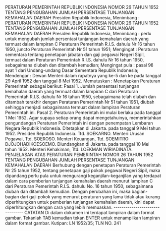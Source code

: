  PERATURAN PEMERINTAH REPUBLIK INDONESIA NOMOR 26 TAHUN 1952 TENTANG PENGUBAHAN JUMLAH PERSENTASE TUNJANGAN KEMAHALAN DAERAH Presiden Republik Indonesia, Menimbang : PERATURAN PEMERINTAH REPUBLIK INDONESIA NOMOR 26 TAHUN 1952 TENTANG PENGUBAHAN JUMLAH PERSENTASE TUNJANGAN KEMAHALAN DAERAH Presiden Republik Indonesia, Menimbang : perlu untuk mengubah jumlah persentasi tunjangan kemahalan daerah yang termuat dalam lampiran C Peraturan Pemerintah R.I.S. dahulu Nr 16 tahun 1950, juncto Peraturan Pemerintah Nr 51 tahun 1951;
Mengingat :
 Peraturan sementara tentang penetapan jabatan dan gaji pegawai Negeri Sipil, termuat dalam Peraturan Pemerintah R.I.S. dahulu Nr 16 tahun 1950, sebagaimana diubah dan ditambah kemudian; Mengingat pula : pasal 98 ayat 1 dari Undang-undang Dasar Sementara Republik Indonesia; Mendengar : Dewan Menteri dalam rapatnya yang ke-5 dan ke pada tanggal 29 April 1952 dan tanggal 8 Mei 1952. Memutuskan : Menetapkan Peraturan Pemerintah sebagai berikut: Pasal 1. Jumlah persentasi tunjangan kemahalan daerah yang termuat dalam lampiran C dari Peraturan Pemerintah R.I.S. dahulu Nr 16 tahun 1950, sebagaimana telah diubah dan ditambah terakhir dengan Peraturan Pemerintah Nr 51 tahun 1951, diubah sehingga menjadi sebagaimana termuat dalam lampiran Peraturan Pemerintah ini. Pasal 2. Peraturan Pemerintah ini mulai berlaku pada tanggal 1 Mei 1952. Agar supaya setiap orang dapat mengetahuinya, memerintahkan pengundangan Peraturan Pemerintah ini dengan penempatan Lembaran Negara Republik Indonesia. Ditetapkan di Jakarta. pada tanggal 9 Mei tahun 1952. Presiden Republik Indonesia. Ttd. SOEKARNO. Menteri Urusan Pegawai, Ttd. SOEROSO. Menteri Keuangan, Ttd. SOEMITRO DJOJOHADIKOESOEMO. Diundangkan di Jakarta. pada tanggal 10 Mei tahun 1952. Menteri Kehakiman, Ttd. LOEKMAN WIRIADINATA. PENJELASAN ATAS PERATURAN PEMERINTAH NOMOR 26 TAHUN 1952 TENTANG PENGUBAHAN JUMLAH PERSENTASE TUNJANGAN KEMAHALAN DAERAH Berhubung dengan penetapan Peraturan Pemerintah Nr 25 tahun 1952, tentang penetapan gaji pokok pegawai Negeri Sipil, maka dipandang perlu pula untuk mengurangi keganjilan-keganjilan yang terdapat dalam cara pemberian tunjangan kemahalan daerah menurut lampiran C dari Peraturan Pemerintah R.I.S. dahulu No. 16 tahun 1950, sebagaimana diubah dan ditambah kemudian. Dengan perubahan ini, maka bagian-bagian dari gaji pokok yang menurut peraturan yang lama tidak atau kurang diperhitungkan untuk pemberian tunjangan kemahalan daerah, kini dapat diperhitungkan dengan cara yang lebih memuaskan. -------------------------------- CATATAN Di dalam dokumen ini terdapat lampiran dalam format gambar. Tekanlah TAB kemudian tekan ENTER untuk menampilkan lampiran dalam format gambar. Kutipan: LN 1952/35; TLN NO. 241
